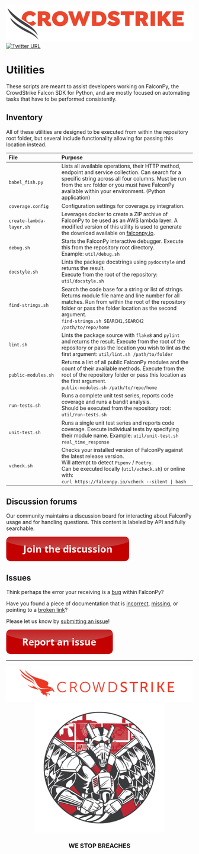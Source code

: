 ![CrowdStrike Falcon](https://raw.githubusercontent.com/CrowdStrike/falconpy/main/docs/asset/cs-logo.png)<br/>[![Twitter URL](https://img.shields.io/twitter/url?label=Follow%20%40CrowdStrike&style=social&url=https%3A%2F%2Ftwitter.com%2FCrowdStrike)](https://twitter.com/CrowdStrike)<br/>

# Utilities
These scripts are meant to assist developers working on FalconPy, the CrowdStrike Falcon SDK for Python, and are mostly focused on automating tasks that have to be performed consistently.

## Inventory
All of these utilities are designed to be executed from within the repository root folder, but several include functionality allowing for passing this location instead.

| File | Purpose |
| :--- | :--- |
| `babel_fish.py` | Lists all available operations, their HTTP method, endpoint and service collection. Can search for a specific string across all four columns. Must be run from the `src` folder or you must have FalconPy available within your environment. (Python application) |
| `coverage.config` | Configuration settings for coverage.py integration. |
| `create-lambda-layer.sh` | Leverages docker to create a ZIP archive of FalconPy to be used as an AWS lambda layer. A modified version of this utility is used to generate the download available on [falconpy.io](https://falconpy.io/downloads/falconpy-layer.zip). |
| `debug.sh` | Starts the FalconPy interactive debugger. Execute this from the repository root directory.<BR/>Example: `util/debug.sh` |
| `docstyle.sh` | Lints the package docstrings using `pydocstyle` and returns the result.<BR/>Execute from the root of the repository: `util/docstyle.sh` |
| `find-strings.sh`<BR/><img width=300> | Search the code base for a string or list of strings. Returns module file name and line number for all matches. Run from within the root of the repository folder or pass the folder location as the second argument.<BR/>`find-strings.sh SEARCH1,SEARCH2 /path/to/repo/home` |
| `lint.sh` | Lints the package source with `flake8` and `pylint` and returns the result. Execute from the root of the repository or pass the location you wish to lint as the first argument: `util/lint.sh /path/to/folder` |
| `public-modules.sh` | Returns a list of all public FalconPy modules and the count of their available methods. Execute from the root of the repository folder or pass this location as the first argument.<BR/>`public-modules.sh /path/to/repo/home`
| `run-tests.sh` | Runs a complete unit test series, reports code coverage and runs a bandit analysis.<BR/>Should be executed from the repository root: `util/run-tests.sh` |
| `unit-test.sh` | Runs a single unit test series and reports code coverage. Execute individual tests by specifying their module name. Example: `util/unit-test.sh real_time_response` |
| `vcheck.sh` | Checks your installed version of FalconPy against the latest release version.<BR/>Will attempt to detect `Pipenv` / `Poetry`.<BR/>Can be executed locally (`util/vcheck.sh`) or online with:<BR/>`curl https://falconpy.io/vcheck --silent \| bash` |

## Discussion forums
Our community maintains a discussion board for interacting about FalconPy usage and for handling questions.  This content is labeled by API and fully searchable.

[![Discussions](https://raw.githubusercontent.com/CrowdStrike/falconpy/main/docs/asset/join-the-discussion.png)](https://github.com/CrowdStrike/falconpy/discussions)

## Issues
Think perhaps the error your receiving is a [bug](https://github.com/CrowdStrike/falconpy/issues?q=is%3Aissue+label%3A%22bug+%3Abug%3A%22+) within FalconPy? 

Have you found a piece of documentation that is [incorrect](https://github.com/CrowdStrike/falconpy/issues?q=is%3Aissue+label%3A%22documentation+%3Abook%3A%22), [missing](https://github.com/CrowdStrike/falconpy/issues?q=is%3Aissue+label%3A%22documentation+%3Abook%3A%22), or pointing to a [broken link](https://github.com/CrowdStrike/falconpy/issues?q=is%3Aissue+label%3A%22broken+link+%3Alink%3A%22)?

Please let us know by [submitting an issue](https://github.com/CrowdStrike/falconpy/issues/new/choose)!

[![Report Issue](https://raw.githubusercontent.com/CrowdStrike/falconpy/main/docs/asset/report-issue.png)](https://github.com/CrowdStrike/falconpy/issues/new/choose)


---


<p align="center"><img src="https://raw.githubusercontent.com/CrowdStrike/falconpy/main/docs/asset/cs-logo-footer.png"><BR/><img width="350px" src="https://raw.githubusercontent.com/CrowdStrike/falconpy/main/docs/asset/adversary-jackal.png"></P>
<h3><P align="center">WE STOP BREACHES</P></h3>
